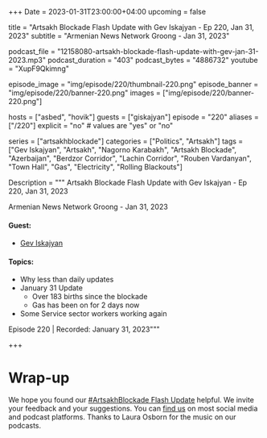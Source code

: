 +++
Date = 2023-01-31T23:00:00+04:00
upcoming = false 

title = "Artsakh Blockade Flash Update with Gev Iskajyan - Ep 220, Jan 31, 2023"
subtitle = "Armenian News Network Groong - Jan 31, 2023"

podcast_file = "12158080-artsakh-blockade-flash-update-with-gev-jan-31-2023.mp3"
podcast_duration = "403"
podcast_bytes = "4886732"
youtube = "XupF9Qkimng"

episode_image = "img/episode/220/thumbnail-220.png"
episode_banner = "img/episode/220/banner-220.png"
images = ["img/episode/220/banner-220.png"]

hosts = ["asbed", "hovik"]
guests = ["giskajyan"]
episode = "220"
aliases = ["/220"]
explicit = "no" # values are "yes" or "no"


series = ["artsakhblockade"]
categories = ["Politics", "Artsakh"]
tags = ["Gev Iskajyan", "Artsakh", "Nagorno Karabakh", "Artsakh Blockade", "Azerbaijan", "Berdzor Corridor", "Lachin Corridor", "Rouben Vardanyan", "Town Hall", "Gas", "Electricity", "Rolling Blackouts"]

Description = """
Artsakh Blockade Flash Update with Gev Iskajyan - Ep 220, Jan 31, 2023

Armenian News Network Groong - Jan 31, 2023

#### Guest: 
* [Gev Iskajyan](/guest/giskajyan)

#### Topics:
* Why less than daily updates
* January 31 Update
    * Over 183 births since the blockade
    * Gas has been on for 2 days now
* Some Service sector workers working again

Episode 220 | Recorded: January 31, 2023"""

+++

# Wrap-up

We hope you found our [#ArtsakhBlockade Flash Update](https://podcasts.groong.org/) helpful. We invite your feedback and your suggestions. You can [find us](https://linktr.ee/groong) on most social media and podcast platforms. Thanks to Laura Osborn for the music on our podcasts.
